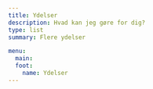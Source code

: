 ```yaml
---
title: Ydelser
description: Hvad kan jeg gøre for dig?
type: list
summary: Flere ydelser

menu:
  main:
  foot:
    name: Ydelser
---
```





